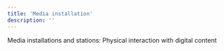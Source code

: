 ```yaml
---
title: 'Media installation'
description: ''
---
```


Media installations and stations: Physical interaction with digital content
